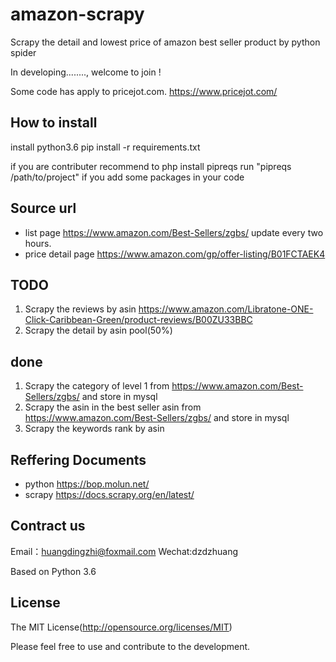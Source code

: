 # amazon-scrapy
Scrapy the  detail and lowest price of amazon  best seller product by python spider
 
In developing........, welcome to join !

Some code has apply to pricejot.com.
https://www.pricejot.com/



## How to install
install python3.6
pip install -r requirements.txt

if you are contributer
recommend to php install pipreqs
run "pipreqs /path/to/project" if you add some packages in your code 


## Source url
* list page
https://www.amazon.com/Best-Sellers/zgbs/     update every two hours.
* price detail page
https://www.amazon.com/gp/offer-listing/B01FCTAEK4  


## TODO
1. Scrapy the reviews by asin https://www.amazon.com/Libratone-ONE-Click-Caribbean-Green/product-reviews/B00ZU33BBC
2. Scrapy the detail by asin pool(50%)


## done
1. Scrapy  the category of level 1 from https://www.amazon.com/Best-Sellers/zgbs/ and store in mysql
2. Scrapy the asin in the best seller asin from https://www.amazon.com/Best-Sellers/zgbs/ and store in mysql
3. Scrapy the keywords rank by asin 


## Reffering Documents
* python https://bop.molun.net/
* scrapy https://docs.scrapy.org/en/latest/


## Contract us
Email：huangdingzhi@foxmail.com
Wechat:dzdzhuang

Based on  Python 3.6

## License

The MIT License(http://opensource.org/licenses/MIT)

Please feel free to use and contribute to the development.

